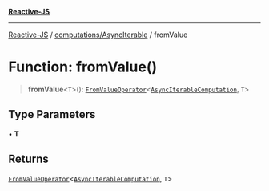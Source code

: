 [**Reactive-JS**](../../../README.md)

***

[Reactive-JS](../../../README.md) / [computations/AsyncIterable](../README.md) / fromValue

# Function: fromValue()

> **fromValue**\<`T`\>(): [`FromValueOperator`](../../type-aliases/FromValueOperator.md)\<[`AsyncIterableComputation`](../interfaces/AsyncIterableComputation.md), `T`\>

## Type Parameters

• **T**

## Returns

[`FromValueOperator`](../../type-aliases/FromValueOperator.md)\<[`AsyncIterableComputation`](../interfaces/AsyncIterableComputation.md), `T`\>
